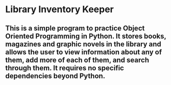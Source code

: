 # Library Inventory Keeper
## This is a simple program to practice Object Oriented Programming in Python. It stores books, magazines and graphic novels in the library and allows the user to view information about any of them, add more of each of them, and search through them. It requires no specific dependencies beyond Python.
